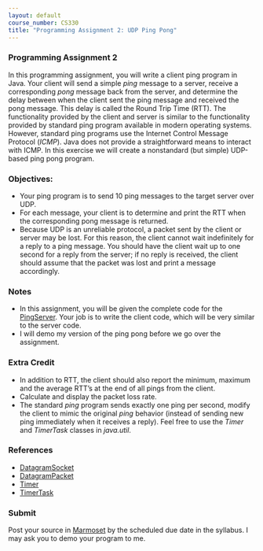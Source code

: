 ```yaml
---
layout: default
course_number: CS330
title: "Programming Assignment 2: UDP Ping Pong"
---
```


### Programming Assignment 2 
In this programming assignment, you will write a client ping program in Java. Your client will send a simple _ping_ message to a server, 
receive a corresponding _pong_ message back from the server, and determine the delay between when the client sent the ping message and received the pong message. 
This delay is called the Round Trip Time (RTT). The functionality provided by the client and server is similar to the functionality provided by standard ping program available in modern operating systems. 
However, standard ping programs use the Internet Control Message Protocol (_ICMP_). Java does not provide a straightforward means to interact with ICMP. 
In this exercise we will create a nonstandard (but simple) UDP-based ping pong program. 

### Objectives:
  - Your ping program is to send 10 ping messages to the target server over UDP. 
  - For each message, your client is to determine and print the RTT when the corresponding pong message is returned. 
  - Because UDP is an unreliable protocol, a packet sent by the client or server may be lost. For this reason, the client cannot wait indefinitely for a reply to a ping message. You should have the client wait up to one second for a reply from the server; if no reply is received, the client should assume that the packet was lost and print a message accordingly. 

### Notes
  - In this assignment, you will be given the complete code for the [PingServer](PingServer.java). Your job is to write the client code, which will be very similar to the server code. 
  - I will demo my version of the ping pong before we go over the assignment.

### Extra Credit 
- In addition to RTT, the client should also report the minimum, maximum and the average RTT’s at the end of all pings from the client.
- Calculate and display the packet loss rate. 
- The standard _ping_ program sends exactly one ping per second, modify the client to mimic the original _ping_ behavior (instead of sending new ping immediately when it receives a reply). Feel free to use the _Timer_ and _TimerTask_ classes in _java.util_.

### References 
- [DatagramSocket](https://docs.oracle.com/javase/8/docs/api/java/net/DatagramSocket.html)
- [DatagramPacket](https://docs.oracle.com/javase/8/docs/api/java/net/DatagramPacket.html)
- [Timer](https://docs.oracle.com/javase/8/docs/api/java/util/Timer.html)
- [TimerTask](https://docs.oracle.com/javase/8/docs/api/java/util/TimerTask.html)

### Submit 
Post your source in [Marmoset](https://cs.ycp.edu/marmoset) by the scheduled due date in the syllabus. I may ask you to demo your program to me.

